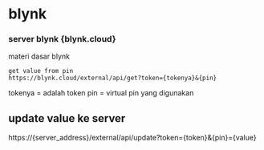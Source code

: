 # blynk
### server blynk {blynk.cloud}
materi dasar blynk
```
get value from pin 
https://blynk.cloud/external/api/get?token={tokenya}&{pin}
```
tokenya = adalah token
pin = virtual pin yang digunakan

## update value ke server
https://{server_address}/external/api/update?token={token}&{pin}={value}